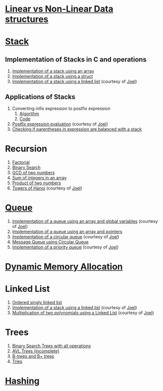 # [Linear vs Non-Linear Data structures](https://github.com/venkat1924/DSA/blob/main/LinearVsNonLinear.md)
# [Stack](https://github.com/venkat1924/IS233AI-Data_Structures/blob/main/Stack/stackNotes.md)
## Implementation of Stacks in C and operations
1. [Implementation of a stack using an array](https://github.com/venkat1924/IS233AI-Data_Structures/blob/main/Stack/stackUsingArray.c)
2. [Implementation of a stack using a struct](https://github.com/venkat1924/IS233AI-Data_Structures/blob/main/Stack/stackUsingStruct.c)
3. [Implementation of a stack using a linked list](https://github.com/venkat1924/IS233AI-Data_Structures/blob/main/Stack/stackUsingLinkedlist.c) (courtesy of [Joel](https://github.com/playinpixel))
## Applications of Stacks
1. Converting infix expression to postfix expression
    1. [Algorithm](https://github.com/venkat1924/DSA/blob/main/Stack/InfixToPostfixAlgorithm.md)
    2. [Code](https://github.com/venkat1924/IS233AI-Data_Structures/blob/main/Stack/infixToPostfix.c)
2. [Postfix expression evaluation](https://github.com/venkat1924/IS233AI-Data_Structures/blob/main/Stack/postfixEvaluation.c) (courtesy of [Joel](https://github.com/playinpixel))
3. [Checking if parentheses in expression are balanced with a stack](https://github.com/venkat1924/IS233AI-Data_Structures/blob/main/Stack/parenthesesChecking.c)

# Recursion
1. [Factorial](https://github.com/venkat1924/DSA/blob/main/Recursion/factorial.c)
2. [Binary Search](https://github.com/venkat1924/DSA/blob/main/Recursion/binarySearch.c)
3. [GCD of two numbers](https://github.com/venkat1924/DSA/blob/main/Recursion/gcd.c)
4. [Sum of integers in an array](https://github.com/venkat1924/DSA/blob/main/Recursion/arraySum.c)
5. [Product of two numbers](https://github.com/venkat1924/DSA/blob/main/Recursion/product.c)
6. [Towers of Hanoi](https://github.com/venkat1924/IS233AI-Data_Structures/blob/main/Recursion/towersOfHanoi.c) (courtesy of [Joel](https://github.com/playinpixel))


# [Queue](https://github.com/venkat1924/IS233AI-Data_Structures/blob/main/Queue/Queue_notes.md)
1. [Implementation of a queue using an array and global variables](https://github.com/venkat1924/IS233AI-Data_Structures/blob/main/Queue/queueGlobalVariables.c) (courtesy of [Joel](https://github.com/playinpixel))
2. [Implementation of a queue using an array and pointers](https://github.com/venkat1924/IS233AI-Data_Structures/blob/main/Queue/queueUsingPointers.c)
3. [Implementation of a circular queue](https://github.com/venkat1924/IS233AI-Data_Structures/blob/main/Queue/circularQueue.c) (courtesy of [Joel](https://github.com/playinpixel))
4. [Message Queue using Circular Queue](https://github.com/venkat1924/DSA/blob/main/LABS/3_Message_Queue.c)
3. [Implementation of a priority queue](https://github.com/venkat1924/IS233AI-Data_Structures/blob/main/Queue/PriorityQueue.c) (courtesy of [Joel](https://github.com/playinpixel))

# [Dynamic Memory Allocation](https://www.geeksforgeeks.org/dynamic-memory-allocation-in-c-using-malloc-calloc-free-and-realloc/)

# Linked List
1. [Ordered singly linked list](https://github.com/venkat1924/IS233AI-Data_Structures/blob/main/Linked_list/orderedSinglyLinkedList.c)
2. [Implementation of a stack using a linked list](https://github.com/venkat1924/IS233AI-Data_Structures/blob/main/Stack/stackUsingLinkedlist.c) (courtesy of [Joel](https://github.com/playinpixel))
3. [Multiplication of two polynomials using a Linked List](https://github.com/venkat1924/IS233AI-Data_Structures/blob/main/Linked_list/polyMulUsingLinkedList.c) (courtesy of [Joel](https://github.com/playinpixel))

# Trees
1. [Binary Search Trees with all operations](https://github.com/venkat1924/IS233AI-Data_Structures/blob/main/Trees/binarySearchTrees.c)
2. [AVL Trees (incomplete)](https://github.com/venkat1924/IS233AI-Data_Structures/blob/main/Trees/AVLtree.md)
3. [B-trees and B+ trees](https://github.com/venkat1924/IS233AI-Data_Structures/blob/main/Trees/Btree.md)
4. [Tries](https://github.com/venkat1924/IS233AI-Data_Structures/blob/main/Trees/Tries.md)

# [Hashing](https://github.com/venkat1924/IS233AI-Data_Structures_and_Applications/blob/main/Hashing/Hashing.md)
